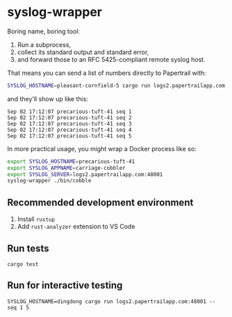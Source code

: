 # syslog-wrapper

Boring name, boring tool:

1. Run a subprocess,
2. collect its standard output and standard error,
3. and forward those to an RFC 5425-compliant remote syslog host.

That means you can send a list of numbers directly to Papertrail with:

```bash
SYSLOG_HOSTNAME=pleasant-cornfield-5 cargo run logs2.papertrailapp.com:48001 -- seq 1 5
```

and they'll show up like this:

```
Sep 02 17:12:07 precarious-tuft-41 seq 1
Sep 02 17:12:07 precarious-tuft-41 seq 2
Sep 02 17:12:07 precarious-tuft-41 seq 3
Sep 02 17:12:07 precarious-tuft-41 seq 4
Sep 02 17:12:07 precarious-tuft-41 seq 5
```

In more practical usage, you might wrap a Docker process like so:

```bash
export SYSLOG_HOSTNAME=precarious-tuft-41
export SYSLOG_APPNAME=carriage-cobbler
export SYSLOG_SERVER=logs2.papertrailapp.com:48001
syslog-wrapper ./bin/cobble
```

## Recommended development environment

1. Install `rustup`
2. Add `rust-analyzer` extension to VS Code

## Run tests

`cargo test`

## Run for interactive testing

`SYSLOG_HOSTNAME=dingdong cargo run logs2.papertrailapp.com:48001 -- seq 1 5`

